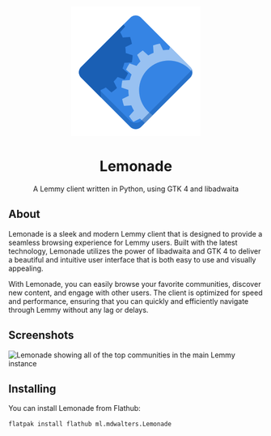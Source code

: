 <div align="center">
  <img src="https://github.com/mdwalters/lemonade/raw/main/data/icons/hicolor/scalable/apps/ml.mdwalters.Lemonade.svg" alt="The Lemonade logo">
  <h1>Lemonade</h1>
  A Lemmy client written in Python, using GTK 4 and libadwaita
</div>

## About
Lemonade is a sleek and modern Lemmy client that is designed to provide a seamless browsing experience for Lemmy users. Built with the latest technology, Lemonade utilizes the power of libadwaita and GTK 4 to deliver a beautiful and intuitive user interface that is both easy to use and visually appealing.





With Lemonade, you can easily browse your favorite communities, discover new content, and engage with other users. The client is optimized for speed and performance, ensuring that you can quickly and efficiently navigate through Lemmy without any lag or delays.
## Screenshots
![Lemonade showing all of the top communities in the main Lemmy instance](https://github.com/mdwalters/lemonade/assets/67456566/186da5d9-fed4-4749-bafd-724793a576e7)
## Installing
You can install Lemonade from Flathub:
```bash
flatpak install flathub ml.mdwalters.Lemonade
```
